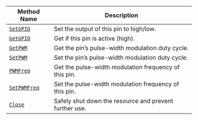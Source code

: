 | Method Name                                   | Description                                            |
| --------------------------------------------- | ------------------------------------------------------ |
| [`SetGPIO`](/components/board/#setgpio)               | Set the output of this pin to high/low.                |
| [`GetGPIO`](/components/board/#getgpio)               | Get if this pin is active (high).                      |
| [`GetPWM`](/components/board/#getpwm)         | Get the pin’s pulse-width modulation duty cycle.       |
| [`SetPWM`](/components/board/#pwmfreq)        | Set the pin’s pulse-width modulation duty cycle.       |
| [`PWMFreq`](/components/board/#pwmfreq)       | Get the pulse-width modulation frequency of this pin.  |
| [`SetPWMFreq`](/components/board/#setpwmfreq) | Set the pulse-width modulation frequency of this pin.  |
| [`Close`](/components/board/#close)           | Safely shut down the resource and prevent further use. |
